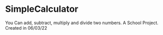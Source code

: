 # SimpleCalculator
You Can add, subtract, multiply and divide two numbers. A School Project. Created in 06/03/22
